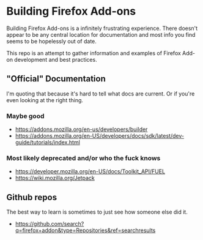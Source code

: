 # Building Firefox Add-ons

Building Firefox Add-ons is a infinitely frustrating experience. There doesn't
appear to be any central location for documentation and most info you find seems
to be hopelessly out of date.

This repo is an attempt to gather information and examples of Firefox Add-on
development and best practices.

## "Official" Documentation

I'm quoting that because it's hard to tell what docs are current. Or if you're
even looking at the right thing.

### Maybe good

- https://addons.mozilla.org/en-us/developers/builder
- https://addons.mozilla.org/en-US/developers/docs/sdk/latest/dev-guide/tutorials/index.html


### Most likely deprecated and/or who the fuck knows

- https://developer.mozilla.org/en-US/docs/Toolkit_API/FUEL
- https://wiki.mozilla.org/Jetpack

## Github repos

The best way to learn is sometimes to just see how someone else did it.

- https://github.com/search?q=firefox+addon&type=Repositories&ref=searchresults